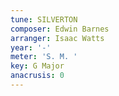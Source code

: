 ```yaml
---
tune: SILVERTON
composer: Edwin Barnes
arranger: Isaac Watts
year: '-'
meter: 'S. M. '
key: G Major
anacrusis: 0
---
```

